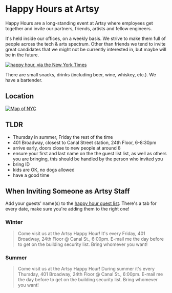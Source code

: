 # Happy Hours at Artsy

Happy Hours are a long-standing event at Artsy where employees get together and invite our partners, friends, artists and fellow engineers.

It's held inside our offices, on a weekly basis. We strive to make them full of people across the tech & arts spectrum. Other than friends we tend to invite great candidates that we might not be currently interested in, but maybe will be in the future.

<a href="http://www.nytimes.com/2013/06/20/fashion/the-calorie-packed-perk.html" target="_blank">![happy hour, via the New York Times](images/happy_hour.jpg)</a>

There are small snacks, drinks (including beer, wine, whiskey, etc.). We have a bartender.

## Location

<a href="(https://www.google.com/maps/place/401+Broadway/@40.718958,-74.0049492,17z/data=!3m1!4b1!4m5!3m4!1s0x89c2598a7196824f:0xddf53435afbdd5b9!8m2!3d40.718954!4d-74.0027552)">![Map of NYC](https://user-images.githubusercontent.com/49038/28329863-77689446-6bb9-11e7-8bd9-1805ed8bf140.png)</a>

## TLDR

* Thursday in summer, Friday the rest of the time
* 401 Broadway, closest to Canal Street station, 24th Floor, 6-8:30pm
* arrive early, doors close to new people at around 8
* ensure your first and last name on the the guest list list, as well as others you are bringing, this should be handled by the person who invited you
* bring ID
* kids are OK, no dogs allowed
* have a good time

## When Inviting Someone as Artsy Staff

Add your guests' name(s) to the [happy hour guest list](https://docs.google.com/spreadsheets/d/1mNpXhJq4sNGtyCRcVN0nEFWuw7Y3jtX7O9O4M0R6WOY/edit#gid=1283496295). There's a tab for every date, make sure you're adding them to the right one!

### Winter

> Come visit us at the Artsy Happy Hour! It's every Friday, 401 Broadway, 24th Floor @ Canal St., 6:00pm. E-mail me the day before to get on the building security list. Bring whomever you want!

### Summer

> Come visit us at the Artsy Happy Hour! During summer it's every Thursday, 401 Broadway, 24th Floor @ Canal St., 6:00pm. E-mail me the day before to get on the building security list. Bring whomever you want!
